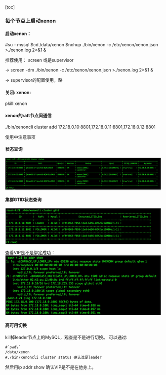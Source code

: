 

[toc]

### 每个节点上启动xenon
#### 启动xenon：
\#su - mysql
\$cd /data/xenon
\$nohup ./bin/xenon -c /etc/xenon/xenon.json >./xenon.log 2>&1 &

推荐使用： screen 或是supervisor

\-> screen  -dm ./bin/xenon -c /etc/xenon/xenon.json >./xenon.log 2>&1 &

\-> supervisor的配置使用，略

#### 关闭: xenon:
pkill xenon



#### xenon的raft节点间通信 

./bin/xenoncli cluster add 172.18.0.10:8801,172.18.0.11:8801,172.18.0.12:8801


使用中注意事项
#### 状态查询

![-w1264](/image/15434622339606.jpg)

#### 集群GTID状态查询
![-w873](/image/15434622891023.jpg)

查看VIP是不是绑定成功：
![-w759](/image/15434623067100.jpg)

#### 高可用切换
kill掉leader节点上的MySQL，观查是不是进行切换。
可以通过:

```
#`pwd\`
/data/xenon
#./bin/xenoncli cluster status 确认谁是leader
```

然后用ip addr show 确认VIP是不是在他身上。


